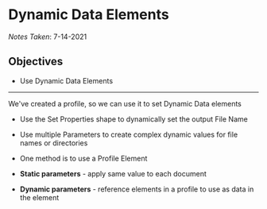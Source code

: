 # Dynamic Data Elements

*Notes Taken*: 7-14-2021

## Objectives

* Use Dynamic Data Elements

---

We've created a profile, so we can use it to set Dynamic Data elements

* Use the Set Properties shape to dynamically set the output File Name
* Use multiple Parameters to create complex dynamic values for file names or directories
* One method is to use a Profile Element

* **Static parameters** - apply same value to each document
* **Dynamic parameters** - reference elements in a profile to use as data in the element